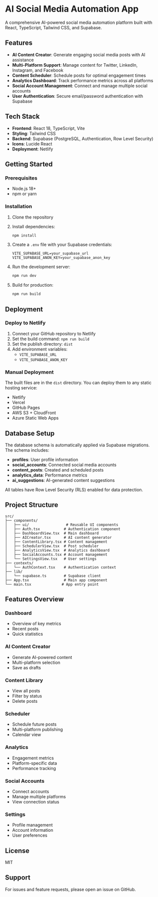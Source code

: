 # AI Social Media Automation App

A comprehensive AI-powered social media automation platform built with React, TypeScript, Tailwind CSS, and Supabase.

## Features

- **AI Content Creator**: Generate engaging social media posts with AI assistance
- **Multi-Platform Support**: Manage content for Twitter, LinkedIn, Instagram, and Facebook
- **Content Scheduler**: Schedule posts for optimal engagement times
- **Analytics Dashboard**: Track performance metrics across all platforms
- **Social Account Management**: Connect and manage multiple social accounts
- **User Authentication**: Secure email/password authentication with Supabase

## Tech Stack

- **Frontend**: React 18, TypeScript, Vite
- **Styling**: Tailwind CSS
- **Backend**: Supabase (PostgreSQL, Authentication, Row Level Security)
- **Icons**: Lucide React
- **Deployment**: Netlify

## Getting Started

### Prerequisites

- Node.js 18+
- npm or yarn

### Installation

1. Clone the repository
2. Install dependencies:
   ```bash
   npm install
   ```

3. Create a `.env` file with your Supabase credentials:
   ```
   VITE_SUPABASE_URL=your_supabase_url
   VITE_SUPABASE_ANON_KEY=your_supabase_anon_key
   ```

4. Run the development server:
   ```bash
   npm run dev
   ```

5. Build for production:
   ```bash
   npm run build
   ```

## Deployment

### Deploy to Netlify

1. Connect your GitHub repository to Netlify
2. Set the build command: `npm run build`
3. Set the publish directory: `dist`
4. Add environment variables:
   - `VITE_SUPABASE_URL`
   - `VITE_SUPABASE_ANON_KEY`

### Manual Deployment

The built files are in the `dist` directory. You can deploy them to any static hosting service:

- Netlify
- Vercel
- GitHub Pages
- AWS S3 + CloudFront
- Azure Static Web Apps

## Database Setup

The database schema is automatically applied via Supabase migrations. The schema includes:

- **profiles**: User profile information
- **social_accounts**: Connected social media accounts
- **content_posts**: Created and scheduled posts
- **analytics_data**: Performance metrics
- **ai_suggestions**: AI-generated content suggestions

All tables have Row Level Security (RLS) enabled for data protection.

## Project Structure

```
src/
├── components/
│   ├── ui/                 # Reusable UI components
│   ├── Auth.tsx           # Authentication component
│   ├── DashboardView.tsx  # Main dashboard
│   ├── AICreator.tsx      # AI content generator
│   ├── ContentLibrary.tsx # Content management
│   ├── SchedulerView.tsx  # Post scheduler
│   ├── AnalyticsView.tsx  # Analytics dashboard
│   ├── SocialAccounts.tsx # Account management
│   └── SettingsView.tsx   # User settings
├── contexts/
│   └── AuthContext.tsx    # Authentication context
├── lib/
│   └── supabase.ts        # Supabase client
├── App.tsx                # Main app component
└── main.tsx              # App entry point
```

## Features Overview

### Dashboard
- Overview of key metrics
- Recent posts
- Quick statistics

### AI Content Creator
- Generate AI-powered content
- Multi-platform selection
- Save as drafts

### Content Library
- View all posts
- Filter by status
- Delete posts

### Scheduler
- Schedule future posts
- Multi-platform publishing
- Calendar view

### Analytics
- Engagement metrics
- Platform-specific data
- Performance tracking

### Social Accounts
- Connect accounts
- Manage multiple platforms
- View connection status

### Settings
- Profile management
- Account information
- User preferences

## License

MIT

## Support

For issues and feature requests, please open an issue on GitHub.

